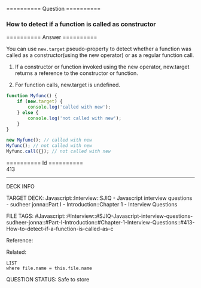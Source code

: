 ========== Question ==========  

### How to detect if a function is called as constructor  

========== Answer ==========  

You can use `new.target` pseudo-property to detect whether a function was called as a constructor(using the new operator) or as a regular function call.

1. If a constructor or function invoked using the new operator, new.target returns a reference to the constructor or function.

2. For function calls, new.target is undefined.

```javascript
function Myfunc() {
    if (new.target) {
        console.log('called with new');
    } else {
        console.log('not called with new');
    }
}

new Myfunc(); // called with new
Myfunc(); // not called with new
Myfunc.call({}); // not called with new
```

========== Id ==========  
413

---

DECK INFO

TARGET DECK: Javascript::Interview::SJIQ - Javascript interview questions - sudheer jonna::Part I - Introduction::Chapter 1 - Interview Questions

FILE TAGS: #Javascript::#Interview::#SJIQ-Javascript-interview-questions-sudheer-jonna::#Part-I-Introduction::#Chapter-1-Interview-Questions::#413-How-to-detect-if-a-function-is-called-as-c

Reference:

Related:

```dataview
LIST
where file.name = this.file.name
```

QUESTION STATUS: Safe to store
